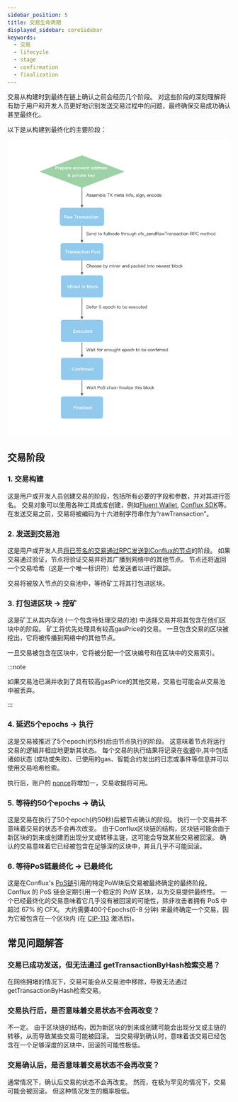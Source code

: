 ```yaml
---
sidebar_position: 5
title: 交易生命周期
displayed_sidebar: coreSidebar
keywords:
  - 交易
  - lifecycle
  - stage
  - confirmation
  - finalization
---
```


交易从构建时到最终在链上确认之前会经历几个阶段。 对这些阶段的深刻理解将有助于用户和开发人员更好地识别发送交易过程中的问题，最终确保交易成功确认甚至最终化。

以下是从构建到最终化的主要阶段：

![交易](./img/transaction-stages.png)

## 交易阶段

### 1. **交易构建**

这是用户或开发人员创建交易的阶段，包括所有必要的字段和参数，并对其进行签名。 交易对象可以使用各种工具或库创建，例如[Fluent Wallet](../../getting-started/installing-a-wallet.md), [Conflux SDK](../../build/sdks-and-tools/sdks.md)等。 在发送交易之前，交易将被编码为十六进制字符串作为“rawTransaction”。

### 2. **发送到交易池**

这是用户或开发人员[将已签名的交易通过RPC发送到Conflux的节点](../../build/json-rpc/cfx-namespace.md#cfx_sendrawtransaction)的阶段。 如果交易通过验证，节点将验证交易并将其广播到网络中的其他节点。 节点还将返回一个交易哈希（这是一个唯一标识符）给发送者以进行跟踪。

交易将被放入节点的交易池中，等待矿工将其打包进区块。

### 3. **打包进区块 -> 挖矿**

这是矿工从其内存池 (一个包含待处理交易的池) 中选择交易并将其包含在他们区块中的阶段。 矿工将优先处理具有较高gasPrice的交易。 一旦包含交易的区块被挖出，它将被传播到网络中的其他节点。

一旦交易被包含在区块中，它将被分配一个区块编号和在区块中的交易索引。

:::note

如果交易池已满并收到了具有较高gasPrice的其他交易，交易也可能会从交易池中被丢弃。

:::

### 4. **延迟5个epochs -> 执行**

这是交易被推迟了5个epoch(约5秒)后由节点执行的阶段。 这意味着节点将运行交易的逻辑并相应地更新其状态。 每个交易的执行结果将记录在[收据](./receipt.md)中,其中包括诸如状态 (成功或失败)、已使用的gas、智能合约发出的日志或事件等信息并可以使用交易哈希检索。

执行后，账户的 [nonce](./nonce.md)将增加一，交易收据将可用。

### 5. **等待约50个epochs -> 确认**

这是交易在执行了50个epoch(约50秒)后被节点确认的阶段。 执行一个交易并不意味着交易的状态不会再次改变。 由于Conflux区块链的结构，区块链可能会由于新区块的到来或创建而出现分叉或转移主链，这可能会导致某些交易被回滚。 确认的交易意味着它已经被包含在足够深的区块中，并且几乎不可能回滚。

### 6. **等待PoS链最终化 -> 已最终化**

这是在Conflux's [PoS链](../../../general/conflux-basics/consensus-mechanisms/proof-of-stake/pos_overview.md)引用的特定PoW块后交易被最终确定的最终阶段。 Conflux 的 PoS 链会定期引用一个稳定的 PoW 区块，以为交易提供最终性。 一个已经最终化的交易意味着它几乎没有被回滚的可能性，除非攻击者拥有 PoS 中超过 67% 的 CFX。 大约需要400个Epochs(6-8 分钟) 来最终确定一个交易，因为它被包含在一个区块内 (在 [CIP-113](https://github.com/Conflux-Chain/CIPs/blob/master/CIPs/cip-113.md) 激活后)。

## 常见问题解答

### 交易已成功发送，但无法通过 getTransactionByHash检索交易？

在网络拥堵的情况下，交易可能会从交易池中移除，导致无法通过getTransactionByHash检索交易。

### 交易执行后，是否意味着交易状态不会再改变？

不一定。 由于区块链的结构，因为新区块的到来或创建可能会出现分叉或主链的转移，从而导致某些交易可能被回滚。 当交易得到确认时，意味着该交易已经包含在一个足够深度的区块中，回滚的可能性极低。

### 交易确认后，是否意味着交易状态不会再改变？

通常情况下，确认后交易的状态不会再改变。 然而，在极为罕见的情况下，交易可能会被回滚。 但这种情况发生的概率极低。
